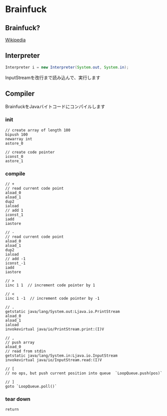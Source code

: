 # Brainfuck

## Brainfuck?
[Wikipedia](https://ja.wikipedia.org/wiki/Brainfuck)

## Interpreter

```java
Interpreter i = new Interpreter(System.out, System.in);
```

InputStreamを改行まで読み込んで、実行します

## Compiler

BrainfuckをJavaバイトコードにコンパイルします

### init

```
// create array of length 100
bipush 100
newarray int
astore_0

// create code pointer
iconst_0
astore_1
```

### compile

```
// +
// read current code point
aload_0
aload_1
dup2
iaload  
// add 1
iconst_1 
iadd
iastore

// -
// read current code point
aload_0
aload_1
dup2
iaload  
// add -1
iconst_-1 
iadd
iastore

// >
iinc 1 1  // increment code pointer by 1

// <
iinc 1 -1  // increment code pointer by -1

// .
getstatic java/lang/System.out:Ljava.io.PrintStream
aload_0
aload_1
iaload
invokevirtual java/io/PrintStream.print:(I)V

// ,
// push array
aload_0
// read from stdin
getstatic java/lang/System.in:Ljava.io.InputStream
invokevirtual java/io/InputStream.read:(I)V

// [
// no ops, but push current position into queue  `LoopQueue.push(pos)`

// ]
goto `LoopQueue.poll()`
```

### tear down
```
return
```